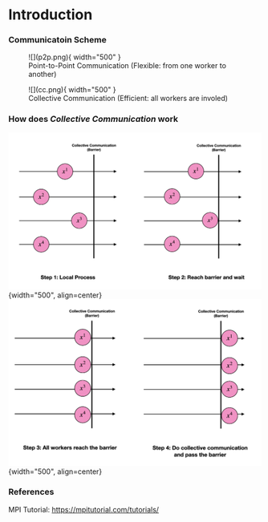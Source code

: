 # Introduction
### Communicatoin Scheme

<figure markdown>
  ![](p2p.png){ width="500" }
  <figcaption>Point-to-Point Communication (Flexible: from one worker to another)</figcaption>
</figure>

<figure markdown>
  ![](cc.png){ width="500" }
  <figcaption>Collective Communication (Efficient: all workers are involed)</figcaption>
</figure>

### How does *Collective Communication* work
![](cc1.png){width="500", align=center}
![](cc2.png){width="500", align=center}


### References
MPI Tutorial: https://mpitutorial.com/tutorials/